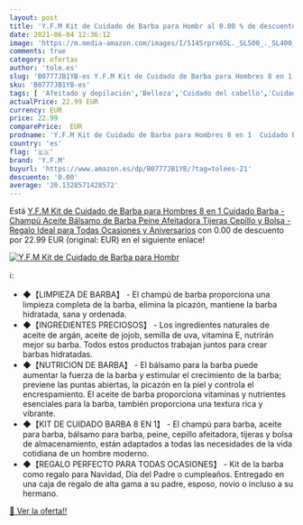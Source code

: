 ```yaml
---
layout: post
title: 'Y.F.M Kit de Cuidado de Barba para Hombr al 0.00 % de descuento'
date: 2021-06-04 12:36:12
image: 'https://m.media-amazon.com/images/I/514Srprx65L._SL500_._SL400_.jpg'
comments: true
category: ofertas
author: 'tole.es'
slug: 'B0777JB1YB-es Y.F.M Kit de Cuidado de Barba para Hombres 8 en 1 Cuidado...'
sku: 'B0777JB1YB-es'
tags: [ 'Afeitado y depilación','Belleza','Cuidado del cabello','Cuidados pre-depilación y afeitado','Productos para el cuidado del cabello','Sets y juegos de pelo','champú','y.f.m', ]
actualPrice: 22.99 EUR
currency: EUR
price: 22.99
comparePrice:  EUR
prodname: 'Y.F.M Kit de Cuidado de Barba para Hombres 8 en 1  Cuidado Barba - Champú  Aceite  Bálsamo de Barba  Peine  Afeitadora  Tijeras  Cepillo y Bolsa - Regalo Ideal para Todas Ocasiones y Aniversarios'
country: 'es'
flag: '🇪🇸'
brand: 'Y.F.M'
buyurl: 'https://www.amazon.es/dp/B0777JB1YB/?tag=tolees-21'
descuento: '0.00'
average: '20.1328571428572'
---
```


Está [Y.F.M Kit de Cuidado de Barba para Hombres 8 en 1  Cuidado Barba - Champú  Aceite  Bálsamo de Barba  Peine  Afeitadora  Tijeras  Cepillo y Bolsa - Regalo Ideal para Todas Ocasiones y Aniversarios](https://www.amazon.es/dp/B0777JB1YB/?tag=tolees-21) con 0.00 de descuento por 22.99 EUR (original:  EUR) en el siguiente enlace!

[![Y.F.M Kit de Cuidado de Barba para Hombr](https://m.media-amazon.com/images/I/514Srprx65L._SL500_._SL400_.jpg)](https://www.amazon.es/dp/B0777JB1YB/?tag=tolees-21)

ℹ️:

- ◆【LIMPIEZA DE BARBA】 - El champú de barba proporciona una limpieza completa de la barba, elimina la picazón, mantiene la barba hidratada, sana y ordenada.
- ◆【INGREDIENTES PRECIOSOS】 - Los ingredientes naturales de aceite de argán, aceite de jojob, semilla de uva, vitamina E, nutrirán mejor su barba. Todos estos productos trabajan juntos para crear barbas hidratadas.
- ◆【NUTRICION DE BARBA】 - El bálsamo para la barba puede aumentar la fuerza de la barba y estimular el crecimiento de la barba; previene las puntas abiertas, la picazón en la piel y controla el encrespamiento. El aceite de barba proporciona vitaminas y nutrientes esenciales para la barba, también proporciona una textura rica y vibrante.
- ◆【KIT DE CUIDADO BARBA 8 EN 1】 - El champú para barba, aceite para barba, bálsamo para barba, peine, cepillo afeitadora, tijeras y bolsa de almacenamiento, están adaptados a todas las necesidades de la vida cotidiana de un hombre moderno.
- ◆【REGALO PERFECTO PARA TODAS OCASIONES】 - Kit de la barba como regalo para Navidad, Día del Padre o cumpleaños. Entregado en una caja de regalo de alta gama a su padre, esposo, novio o incluso a su hermano.

[🛒 Ver la oferta!!](https://www.amazon.es/dp/B0777JB1YB/?tag=tolees-21)
